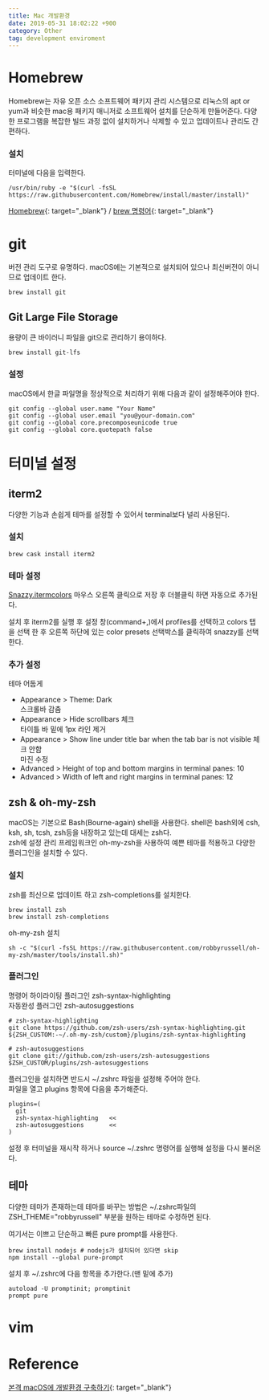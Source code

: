 ```yaml
---
title: Mac 개발환경
date: 2019-05-31 18:02:22 +900
category: Other
tag: development enviroment
---
```



# Homebrew 

Homebrew는 자유 오픈 소스 소프트웨어 패키지 관리 시스템으로 리눅스의 apt or yum과 비슷한 mac용 패키지 매니저로 소프트웨어 설치를 단순하게 만들어준다. 다양한 프로그램을 복잡한 빌드 과정 없이 설치하거나 삭제할 수 있고 업데이트나 관리도 간편하다.

### 설치
터미널에 다음을 입력한다.
```
/usr/bin/ruby -e "$(curl -fsSL https://raw.githubusercontent.com/Homebrew/install/master/install)"
```
  
[Homebrew](https://brew.sh/index_ko){: target="_blank"} / [brew 명령어](https://docs.brew.sh/Manpage.html){: target="_blank"}

# git

버전 관리 도구로 유명하다. macOS에는 기본적으로 설치되어 있으나 최신버전이 아니므로 업데이트 한다.
```
brew install git
```

## Git Large File Storage

용량이 큰 바이러니 파일을 git으로 관리하기 용이하다.
```
brew install git-lfs
```

### 설정
macOS에서 한글 파일명을 정상적으로 처리하기 위해 다음과 같이 설정해주어야 한다.

```
git config --global user.name "Your Name"
git config --global user.email "you@your-domain.com"
git config --global core.precomposeunicode true
git config --global core.quotepath false
```

# 터미널 설정

## iterm2

다양한 기능과 손쉽게 테마를 설정할 수 있어서 terminal보다 널리 사용된다.

### 설치 
```
brew cask install iterm2
```

### 테마 설정
[Snazzy.itermcolors](https://raw.githubusercontent.com/sindresorhus/iterm2-snazzy/master/Snazzy.itermcolors) 마우스 오른쪽 클릭으로 저장 후 더블클릭 하면 자동으로 추가된다.
  
설치 후 iterm2를 실행 후 설정 창(command+,)에서 profiles를 선택하고 colors 탭을 선택 한 후 오른쪽 하단에 있는 color presets 선택박스를 클릭하여 snazzy를 선택한다.

### 추가 설정
테마 어둡게  
- Appearance > Theme: Dark  
스크롤바 감춤  
- Appearance > Hide scrollbars 체크  
타이틀 바 밑에 1px 라인 제거  
- Appearance > Show line under title bar when the tab bar is not visible 체크 안함  
마진 수정  
- Advanced > Height of top and bottom margins in terminal panes: 10  
- Advanced > Width of left and right margins in terminal panes: 12  

## zsh & oh-my-zsh
macOS는 기본으로 Bash(Bourne-again) shell을 사용한다. shell은 bash외에 csh, ksh, sh, tcsh, zsh등을 내장하고 있는데 대세는 zsh다.  
zsh에 설정 관리 프레임워크인 oh-my-zsh을 사용하여 예쁜 테마를 적용하고 다양한 플러그인을 설치할 수 있다.

### 설치
zsh를 최신으로 업데이트 하고 zsh-completions를 설치한다.
```
brew install zsh 
brew install zsh-completions
```
oh-my-zsh 설치
```
sh -c "$(curl -fsSL https://raw.githubusercontent.com/robbyrussell/oh-my-zsh/master/tools/install.sh)"
```
### 플러그인
명령어 하이라이팅 플러그인 zsh-syntax-highlighting  
자동완성 플러그인 zsh-autosuggestions
```
# zsh-syntax-highlighting
git clone https://github.com/zsh-users/zsh-syntax-highlighting.git ${ZSH_CUSTOM:-~/.oh-my-zsh/custom}/plugins/zsh-syntax-highlighting

# zsh-autosuggestions
git clone git://github.com/zsh-users/zsh-autosuggestions $ZSH_CUSTOM/plugins/zsh-autosuggestions
```
  
플러그인을 설치하면 반드시 ~/.zshrc 파일을 설정해 주어야 한다.  
파일을 열고 plugins 항목에 다음을 추가해준다.
```
plugins=(
  git
  zsh-syntax-highlighting   <<
  zsh-autosuggestions       <<
)
```

설정 후 터미널을 재시작 하거나 source ~/.zshrc 명령어를 실행해 설정을 다시 불러온다.

## 테마
다양한 테마가 존재하는데 테마를 바꾸는 방법은 ~/.zshrc파일의 ZSH_THEME="robbyrussell" 부분을 원하는 테마로 수정하면 된다.
  
여기서는 이쁘고 단순하고 빠른 pure prompt를 사용한다.

```
brew install nodejs # nodejs가 설치되어 있다면 skip
npm install --global pure-prompt
```
  
설치 후 ~/.zshrc에 다음 항목을 추가한다.(맨 밑에 추가)
```
autoload -U promptinit; promptinit
prompt pure
```

# vim


# Reference

[본격 macOS에 개발환경 구축하기](https://subicura.com/2017/11/22/mac-os-development-environment-setup.html){: target="_blank"}